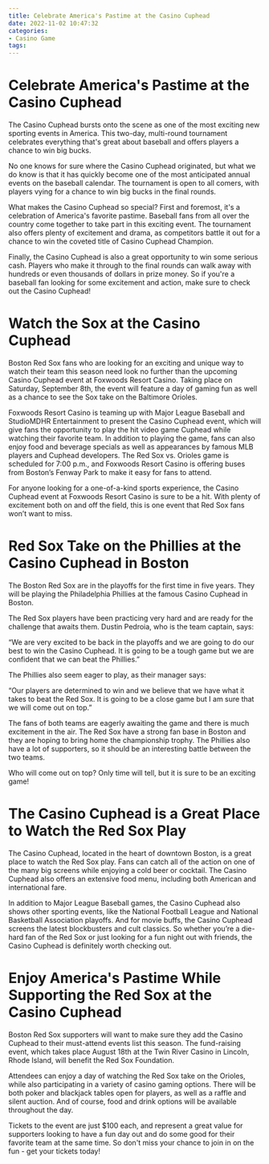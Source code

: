 ```yaml
---
title: Celebrate America's Pastime at the Casino Cuphead 
date: 2022-11-02 10:47:32
categories:
- Casino Game
tags:
---
```



#  Celebrate America's Pastime at the Casino Cuphead 

The Casino Cuphead bursts onto the scene as one of the most exciting new sporting events in America. This two-day, multi-round tournament celebrates everything that's great about baseball and offers players a chance to win big bucks.

No one knows for sure where the Casino Cuphead originated, but what we do know is that it has quickly become one of the most anticipated annual events on the baseball calendar. The tournament is open to all comers, with players vying for a chance to win big bucks in the final rounds.

What makes the Casino Cuphead so special? First and foremost, it's a celebration of America's favorite pastime. Baseball fans from all over the country come together to take part in this exciting event. The tournament also offers plenty of excitement and drama, as competitors battle it out for a chance to win the coveted title of Casino Cuphead Champion.

Finally, the Casino Cuphead is also a great opportunity to win some serious cash. Players who make it through to the final rounds can walk away with hundreds or even thousands of dollars in prize money. So if you're a baseball fan looking for some excitement and action, make sure to check out the Casino Cuphead!

#  Watch the Sox at the Casino Cuphead 

Boston Red Sox fans who are looking for an exciting and unique way to watch their team this season need look no further than the upcoming Casino Cuphead event at Foxwoods Resort Casino. Taking place on Saturday, September 8th, the event will feature a day of gaming fun as well as a chance to see the Sox take on the Baltimore Orioles. 

Foxwoods Resort Casino is teaming up with Major League Baseball and StudioMDHR Entertainment to present the Casino Cuphead event, which will give fans the opportunity to play the hit video game Cuphead while watching their favorite team. In addition to playing the game, fans can also enjoy food and beverage specials as well as appearances by famous MLB players and Cuphead developers. The Red Sox vs. Orioles game is scheduled for 7:00 p.m., and Foxwoods Resort Casino is offering buses from Boston’s Fenway Park to make it easy for fans to attend. 

For anyone looking for a one-of-a-kind sports experience, the Casino Cuphead event at Foxwoods Resort Casino is sure to be a hit. With plenty of excitement both on and off the field, this is one event that Red Sox fans won’t want to miss.

#  Red Sox Take on the Phillies at the Casino Cuphead in Boston

The Boston Red Sox are in the playoffs for the first time in five years. They will be playing the Philadelphia Phillies at the famous Casino Cuphead in Boston.

The Red Sox players have been practicing very hard and are ready for the challenge that awaits them. Dustin Pedroia, who is the team captain, says:

“We are very excited to be back in the playoffs and we are going to do our best to win the Casino Cuphead. It is going to be a tough game but we are confident that we can beat the Phillies.”

The Phillies also seem eager to play, as their manager says:

“Our players are determined to win and we believe that we have what it takes to beat the Red Sox. It is going to be a close game but I am sure that we will come out on top.”

The fans of both teams are eagerly awaiting the game and there is much excitement in the air. The Red Sox have a strong fan base in Boston and they are hoping to bring home the championship trophy. The Phillies also have a lot of supporters, so it should be an interesting battle between the two teams.

Who will come out on top? Only time will tell, but it is sure to be an exciting game!

#  The Casino Cuphead is a Great Place to Watch the Red Sox Play

The Casino Cuphead, located in the heart of downtown Boston, is a great place to watch the Red Sox play. Fans can catch all of the action on one of the many big screens while enjoying a cold beer or cocktail. The Casino Cuphead also offers an extensive food menu, including both American and international fare.

In addition to Major League Baseball games, the Casino Cuphead also shows other sporting events, like the National Football League and National Basketball Association playoffs. And for movie buffs, the Casino Cuphead screens the latest blockbusters and cult classics. So whether you’re a die-hard fan of the Red Sox or just looking for a fun night out with friends, the Casino Cuphead is definitely worth checking out.

#  Enjoy America's Pastime While Supporting the Red Sox at the Casino Cuphead

Boston Red Sox supporters will want to make sure they add the Casino Cuphead to their must-attend events list this season. The fund-raising event, which takes place August 18th at the Twin River Casino in Lincoln, Rhode Island, will benefit the Red Sox Foundation.

Attendees can enjoy a day of watching the Red Sox take on the Orioles, while also participating in a variety of casino gaming options. There will be both poker and blackjack tables open for players, as well as a raffle and silent auction. And of course, food and drink options will be available throughout the day.

Tickets to the event are just $100 each, and represent a great value for supporters looking to have a fun day out and do some good for their favorite team at the same time. So don't miss your chance to join in on the fun - get your tickets today!